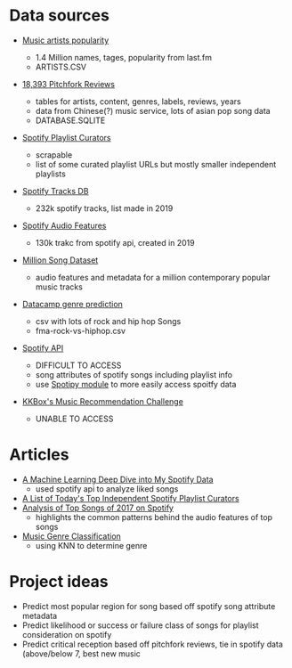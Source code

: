 # Data sources

* [Music artists popularity](https://www.kaggle.com/pieca111/music-artists-popularity)
    * 1.4 Million names, tages, popularity from last.fm  
    * ARTISTS.CSV

* [18,393 Pitchfork Reviews](https://www.kaggle.com/nolanbconaway/pitchfork-data)
    * tables for artists, content, genres, labels, reviews, years
    * data from Chinese(?) music service, lots of asian pop song data
    * DATABASE.SQLITE
* [Spotify Playlist Curators](https://www.droptrack.com/spotify-playlist-curators/)  
    * scrapable
    * list of some curated playlist URLs but mostly smaller independent playlists  
* [Spotify Tracks DB](https://www.kaggle.com/zaheenhamidani/ultimate-spotify-tracks-db)
    * 232k spotify tracks, list made in 2019
* [Spotify Audio Features](https://www.kaggle.com/tomigelo/spotify-audio-features)
    * 130k trakc from spotify api, created in 2019
* [Million Song Dataset](http://millionsongdataset.com/)
    * audio features and metadata for a million contemporary popular music tracks
* [Datacamp genre prediction](https://www.datacamp.com/projects/449)
    * csv with lots of rock and hip hop Songs
    * fma-rock-vs-hiphop.csv
* [Spotify API](https://github.com/spotify/web-api-auth-examples)
    * DIFFICULT TO ACCESS
    * song attributes of spotify songs including playlist info
    * use [Spotipy module](https://spotipy.readthedocs.io/en/2.13.0/) to more easily access spoitfy data
* [KKBox's Music Recommendation Challenge](kaggle.com/c/kkbox-music-recommendation-challenge/data?select=songs.csv.7z)
    * UNABLE TO ACCESS


# Articles


* [A Machine Learning Deep Dive into My Spotify Data](https://opendatascience.com/a-machine-learning-deep-dive-into-my-spotify-data/)  
    * used spotify api to analyze liked songs
* [A List of Today's Top Independent Spotify Playlist Curators](https://blog.chartmetric.com/independent-spotify-playlist-curators/)
* [Analysis of Top Songs of 2017 on Spotify](https://www.kaggle.com/cihanoklap/top-songs-on-spotify-what-makes-them-popular)
    * highlights the common patterns behind the audio features of top songs
* [Music Genre Classification](http://cs229.stanford.edu/proj2018/report/21.pdf)
    * using KNN to determine genre


# Project ideas

* Predict most popular region for song based off spotify song attribute metadata  
* Predict likelihood or success or failure class of songs for playlist consideration on spotify  
* Predict critical reception based off pitchfork reviews, tie in spotify data (above/below 7, best new music
